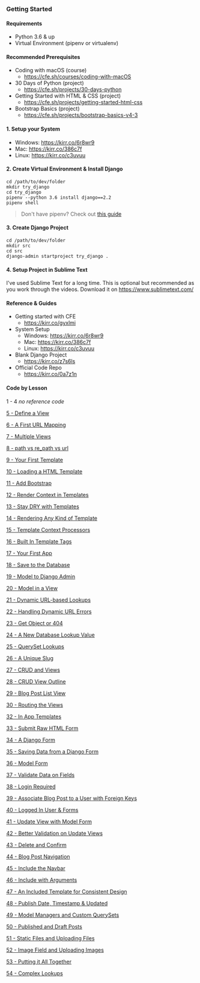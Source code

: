 
### Getting Started

#### Requirements
- Python 3.6 & up
- Virtual Environment (pipenv or virtualenv)

#### Recommended Prerequisites
- Coding with macOS (course)
    - https://cfe.sh/courses/coding-with-macOS
- 30 Days of Python (project)
    - https://cfe.sh/projects/30-days-python
- Getting Started with HTML & CSS (project)
    - https://cfe.sh/projects/getting-started-html-css
- Bootstrap Basics (project)
    - https://cfe.sh/projects/bootstrap-basics-v4-3


#### 1. Setup your System
- Windows: https://kirr.co/6r8wr9
- Mac: https://kirr.co/386c7f
- Linux: https://kirr.co/c3uvuu


#### 2. Create Virtual Environment & Install Django
```
cd /path/to/dev/folder
mkdir try_django
cd try_django
pipenv --python 3.6 install django==2.2
pipenv shell
```
> Don't have pipenv? Check out [this guide](https://www.codingforentrepreneurs.com/blog/pipenv-virtual-environments-for-python/)

#### 3. Create Django Project
```
cd /path/to/dev/folder
mkdir src
cd src
django-admin startproject try_django .
```

#### 4. Setup Project in Sublime Text
I've used Sublime Text for a long time. This is optional but recommended as you work through the videos. Download it on https://www.sublimetext.com/


#### Reference & Guides
- Getting started with CFE
    - https://kirr.co/gyxlmi
- System Setup
    - Windows: https://kirr.co/6r8wr9
    - Mac: https://kirr.co/386c7f
    - Linux: https://kirr.co/c3uvuu
- Blank Django Project
    - https://kirr.co/z7s6ls 
- Official Code Repo
    - https://kirr.co/0a7z1n


#### Code by Lesson

1 - 4 _no reference code_

[5 - Define a View](../../tree/7b03eecee7f720828da5151f9a91e75bf463eabf/)

[6 - A First URL Mapping](../../tree/fc9d8317975a3e7d81024b6ff6fa732a7eb4cd51/)

[7 - Multiple Views](../../tree/b62dcde16ead85abf1459302bf9e59c779522e98/)

[8 - path vs re_path vs url](../../tree/c16191c203c3e2a683b159eb00226f0da3f4641a/)

[9 - Your First Template](../../tree/c34a1d1b8274d6a7939b2ae4543a2c3b8408fd42/)

[10 - Loading a HTML Template](../../tree/958e1b2e8419fdb4fe804905b24a9fd3446703d8/)

[11 - Add Bootstrap](../../tree/425d18a9d89f48eab50f5e95ccd4db8cf065db1f/)

[12 - Render Context in Templates](../../tree/657832d7cde0f57e04d009e851bc46928680f195/)

[13 - Stay DRY with Templates](../../tree/591266b2631adfc3e6160c5ad2680ec5539db712/)

[14 - Rendering Any Kind of Template](../../tree/4a99376aa473a8039679634c047595fa4f662870/)

[15 - Template Context Processors](../../tree/748d52618acd0321c4ccdd73caaf76f20a69ca37/)

[16 - Built In Template Tags](../../tree/be3015046ae832eb435de6477887af7958816be4/)

[17 - Your First App](../../tree/46a4dba8143a48017f2beb7b0f003625bc6f1fec/)

[18 - Save to the Database](../../tree/23fcbce14a0dd0e209bb2d24deb012ee1f2796aa/)

[19 - Model to Django Admin](../../tree/da5bc723f26acf7746cd47b87184b5cedfec4244/)

[20 - Model in a View](../../tree/ad5ccafbe6455a8d84b71bc6c8bad50a7885dcd3/)

[21 - Dynamic URL-based Lookups](../../tree/c0eabca39e6464fb53d2724006b69e9beb440504/)

[22 - Handling Dynamic URL Errors](../../tree/3728033641f87b9796c9e43154082f93c52d2e3c/)

[23 - Get Object or 404](../../tree/1354e7b297498ab23df09e4b3ef14a1acb7f3d70/)

[24 - A New Database Lookup Value](../../tree/ada883bb529c6344e749a3c3e4d358cb70e5423e/)

[25 - QuerySet Lookups](../../tree/a0d7125e4b943b4f8d91d7eb7cc5dfefb20e9a22/)

[26 - A Unique Slug](../../tree/d66968d653a3e648ba4990a420ad0465ccdb8980/)

[27 - CRUD and Views](../../tree/8c584df2d6822628653e068d3996c86e76e0d015/)

[28 - CRUD View Outline](../../tree/c3c9e1d11026ede663a0b8cb8a228b2c8163f891/)

[29 - Blog Post List View](../../tree/38c56972032ee299d6726c344055530160de03ce/)

[30 - Routing the Views](../../tree/3c3aef27f2ababa85d8527670bfd8f0806dceaf3/)

[32 - In App Templates](../../tree/1b2c700d6bb04f035e940052c747773d5e6fe67f/)

[33 - Submit Raw HTML Form](../../tree/e3de7adcb32d45c5f1ee5dc59d508286cd097b47/)

[34 - A Django Form](../../tree/c2eee29ceeeb6ce11c4801eddb9bde0051844c74/)

[35 - Saving Data from a Django Form](../../tree/ad4b67a2b2e3ba75cb8869bb67541e611dd36576/)

[36 - Model Form](../../tree/2ba8f4af1de4618d5785870bdab2d85e59a5c9bd/)

[37 - Validate Data on Fields](../../tree/e7e9c05348bea84518fd7d73f6fa920fc255a14d/)

[38 - Login Required](../../tree/d12094fdca9b0aebaa521a85d8dbbefb531faeed/)

[39 - Associate Blog Post to a User with Foreign Keys](../../tree/bdb4b392516d2ff7c013c27a17da9a5954bde932/)

[40 - Logged In User & Forms](../../tree/ddddca8a7d1a7bef5c2ccc9443e9b11f51df2648/)

[41 - Update View with Model Form](../../tree/26e32d754a80991fc0406b1adf32c5a2096fa316/)

[42 - Better Validation on Update Views](../../tree/8db9a124bdfa17b1a4815917e7c2a3c14334f8e4/)

[43 - Delete and Confirm](../../tree/bd6412813ea103f796df4a97d50e7b5c2f829767/)

[44 - Blog Post Navigation](../../tree/7c5818accd96b76cdae596780934c8d7859169b9/)

[45 - Include the Navbar](../../tree/0947604c3dfeaaf612b57170ec1fe4cfd191012e/)

[46 - Include with Arguments](../../tree/69ff77a82a6b3a16480cdd47c73a2c91a05a9109/)

[47 - An Included Template for Consistent Design](../../tree/0a4d1ef220e5e6601617d829714c2a243421a191/)

[48 - Publish Date, Timestamp & Updated](../../tree/9f17efd6a246f986435b6fe59e528f6e48fef7fd/)

[49 - Model Managers and Custom QuerySets](../../tree/31ff0d6c5a49ef5c9e8283d9f354d5cede1888c9/)

[50 - Published and Draft Posts](../../tree/f633fb02000e4b70205b5f8a2f0ef2dc947699de/)

[51 - Static Files and Uploading Files](../../tree/e44cf41eac90e0ddd8b258b9e46d5af520a9b4b2/)

[52 - Image Field and Uploading Images](../../tree/fb9d688f217aca5144275dd516d87f3d6f67cf7f/)

[53 - Putting it All Together](../../tree/85bcd4dfa09e79752e5f1743fb1fbb8cf23e7a7c/)

[54 - Complex Lookups](../../tree/f6e6ba0c222e65cc376758cb2aa4a52b01151f5d/)

